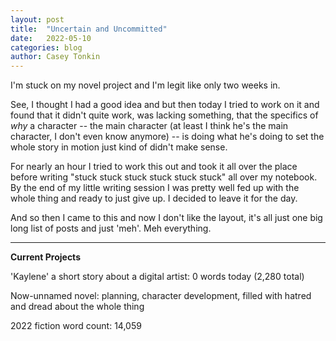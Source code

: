 ```yaml
---
layout: post
title:  "Uncertain and Uncommitted"
date:   2022-05-10
categories: blog
author: Casey Tonkin
---
```


I'm stuck on my novel project and I'm legit like only two weeks in.

See, I thought I had a good idea and but then today I tried to work on it and found that it didn't quite work, was lacking something, that the specifics of <em>why</em> a character -- the main character (at least I think he's the main character, I don't even know anymore) -- is doing what he's doing to set the whole story in motion just kind of didn't make sense.

For nearly an hour I tried to work this out and took it all over the place before writing "stuck stuck stuck stuck stuck stuck" all over my notebook. By the end of my little writing session I was pretty well fed up with the whole thing and ready to just give up. I decided to leave it for the day.

And so then I came to this and now I don't like the layout, it's all just one big long list of posts and just 'meh'. Meh everything.

__________
<strong>Current Projects</strong>

'Kaylene' a short story about a digital artist: 0 words today (2,280 total)

Now-unnamed novel: planning, character development, filled with hatred and dread about the whole thing

2022 fiction word count: 14,059

